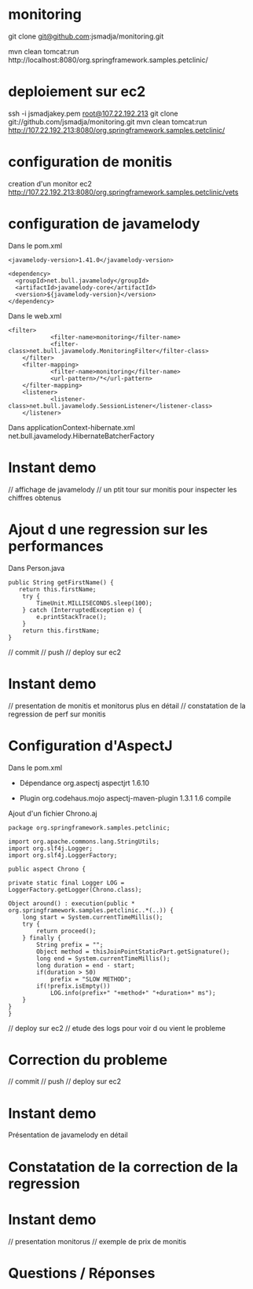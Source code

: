 monitoring
==========

git clone git@github.com:jsmadja/monitoring.git

mvn clean tomcat:run
http://localhost:8080/org.springframework.samples.petclinic/

deploiement sur ec2
===================
ssh -i jsmadjakey.pem root@107.22.192.213
git clone git://github.com/jsmadja/monitoring.git
mvn clean tomcat:run
http://107.22.192.213:8080/org.springframework.samples.petclinic/

configuration de monitis
========================
creation d'un monitor ec2
http://107.22.192.213:8080/org.springframework.samples.petclinic/vets

configuration de javamelody
===========================

Dans le pom.xml

    <javamelody-version>1.41.0</javamelody-version>

    <dependency>
      <groupId>net.bull.javamelody</groupId>
      <artifactId>javamelody-core</artifactId>
      <version>${javamelody-version}</version>
    </dependency>

Dans le web.xml

    <filter>
                <filter-name>monitoring</filter-name>
                <filter-class>net.bull.javamelody.MonitoringFilter</filter-class>
        </filter>
        <filter-mapping>
                <filter-name>monitoring</filter-name>
                <url-pattern>/*</url-pattern>
        </filter-mapping>
        <listener>
                <listener-class>net.bull.javamelody.SessionListener</listener-class>
        </listener>

Dans applicationContext-hibernate.xml
    <prop key="hibernate.jdbc.factory_class">net.bull.javamelody.HibernateBatcherFactory</prop>

Instant demo
============
// affichage de javamelody
// un ptit tour sur monitis pour inspecter les chiffres obtenus

Ajout d une regression sur les performances
===========================================

Dans Person.java

    public String getFirstName() {
       return this.firstName;
        try {
            TimeUnit.MILLISECONDS.sleep(100);
        } catch (InterruptedException e) {
            e.printStackTrace();
        }
        return this.firstName;
    }

// commit
// push
// deploy sur ec2

Instant demo
============
// presentation de monitis et monitorus plus en détail
// constatation de la regression de perf sur monitis

Configuration d'AspectJ
=======================

Dans le pom.xml
- Dépendance
        <dependency>
            <groupId>org.aspectj</groupId>
            <artifactId>aspectjrt</artifactId>
            <version>1.6.10</version>
        </dependency>

- Plugin
           <plugin>
                <groupId>org.codehaus.mojo</groupId>
                <artifactId>aspectj-maven-plugin</artifactId>
                <version>1.3.1</version>
                <configuration>
                    <source>1.6</source>
                </configuration>
                <executions>
                    <execution>
                        <goals>
                            <goal>compile</goal>
                        </goals>
                    </execution>
                </executions>
            </plugin>

Ajout d'un fichier Chrono.aj

    package org.springframework.samples.petclinic;

    import org.apache.commons.lang.StringUtils;
    import org.slf4j.Logger;
    import org.slf4j.LoggerFactory;

    public aspect Chrono {

    private static final Logger LOG = LoggerFactory.getLogger(Chrono.class);

    Object around() : execution(public * org.springframework.samples.petclinic..*(..)) {
        long start = System.currentTimeMillis();
        try {
            return proceed();
        } finally {
            String prefix = "";
            Object method = thisJoinPointStaticPart.getSignature();
            long end = System.currentTimeMillis();
            long duration = end - start;
            if(duration > 50)
                prefix = "SLOW METHOD";
            if(!prefix.isEmpty())
                LOG.info(prefix+" "+method+" "+duration+" ms");
        }
    }
    }

// deploy sur ec2
// etude des logs pour voir d ou vient le probleme

Correction du probleme
======================

// commit
// push
// deploy sur ec2

Instant demo
============
Présentation de javamelody en détail


Constatation de la correction de la regression
==============================================

Instant demo
============
// presentation monitorus
// exemple de prix de monitis


Questions / Réponses
====================

